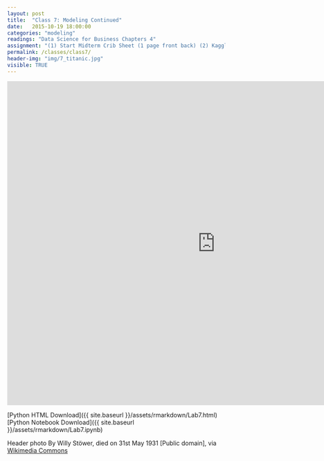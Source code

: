 ```yaml
---
layout: post
title:  "Class 7: Modeling Continued"
date:   2015-10-19 18:00:00
categories: "modeling"
readings: "Data Science for Business Chapters 4"
assignment: "(1) Start Midterm Crib Sheet (1 page front back) (2) Kaggle assignment due 10/23 at 9 PM "
permalink: /classes/class7/
header-img: "img/7_titanic.jpg"
visible: TRUE
---
```


<iframe src="https://docs.google.com/presentation/d/1F8uBDJtyjqRneiZe6O6RXZa4h48139hJopMBlIXgqMs/embed?start=false&loop=false&delayms=60000" frameborder="0" width="960" height="749" allowfullscreen="true" mozallowfullscreen="true" webkitallowfullscreen="true"></iframe>

[Python HTML Download]({{ site.baseurl }}/assets/rmarkdown/Lab7.html)
[Python Notebook Download]({{ site.baseurl }}/assets/rmarkdown/Lab7.ipynb)

Header photo By Willy Stöwer, died on 31st May 1931 [Public domain], via [Wikimedia Commons](https://commons.wikimedia.org/wiki/File:Stöwer_Titanic.jpg)
